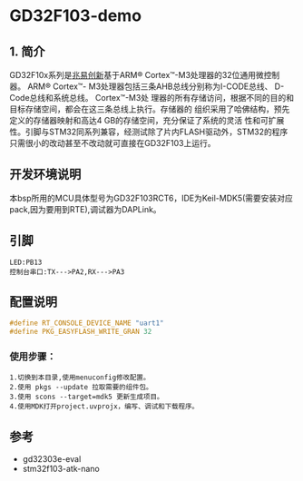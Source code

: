 # GD32F103-demo #

## 1. 简介

GD32F10x系列是[兆易创新](http://gd32mcu.21ic.com)基于ARM® Cortex™-M3处理器的32位通用微控制器。 ARM® Cortex™-
M3处理器包括三条AHB总线分别称为I-CODE总线、 D-Code总线和系统总线。 Cortex™-M3处
理器的所有存储访问，根据不同的目的和目标存储空间，都会在这三条总线上执行。存储器的
组织采用了哈佛结构，预先定义的存储器映射和高达4 GB的存储空间，充分保证了系统的灵活
性和可扩展性。引脚与STM32同系列兼容，经测试除了片内FLASH驱动外，STM32的程序只需很小的改动甚至不改动就可直接在GD32F103上运行。

## 开发环境说明
本bsp所用的MCU具体型号为GD32F103RCT6，IDE为Keil-MDK5(需要安装对应pack,因为要用到RTE),调试器为DAPLink。

## 引脚
    LED:PB13
    控制台串口:TX--->PA2,RX--->PA3

## 配置说明
```c
#define RT_CONSOLE_DEVICE_NAME "uart1"
#define PKG_EASYFLASH_WRITE_GRAN 32
```
### 使用步骤：
    1.切换到本目录,使用menuconfig修改配置。
    2.使用 pkgs --update 拉取需要的组件包。
    3.使用 scons --target=mdk5 更新生成项目。
    4.使用MDK打开project.uvprojx，编写、调试和下载程序。

## 参考
* gd32303e-eval
* stm32f103-atk-nano
